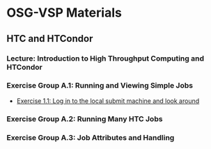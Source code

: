 # OSG-VSP Materials

## HTC and HTCondor

### Lecture: Introduction to High Throughput Computing and HTCondor

### Exercise Group A.1: Running and Viewing Simple Jobs

- [Exercise 1.1: Log in to the local submit machine and look around](/materials/ex-a-1-1)

### Exercise Group A.2: Running Many HTC Jobs

### Exercise Group A.3: Job Attributes and Handling

